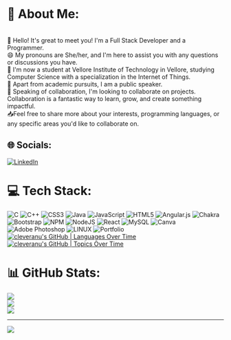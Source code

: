 # 💫 About Me:
<br>👋 Hello! It's great to meet you! I'm a Full Stack Developer and a Programmer. <br>😄 My pronouns are She/her, and I'm here to assist you with any questions or discussions you have.<br>🌱 I'm now a student at Vellore Institute of Technology in Vellore, studying Computer Science with a specialization in the Internet of Things.<br>📘 Apart from academic pursuits, I am a public speaker. <br>👯 Speaking of collaboration, I'm looking to collaborate on projects. Collaboration is a fantastic way to learn, grow, and create something impactful. <br>📥Feel free to share more about your interests, programming languages, or any specific areas you'd like to collaborate on. 


## 🌐 Socials:
[![LinkedIn](https://img.shields.io/badge/LinkedIn-%230077B5.svg?logo=linkedin&logoColor=white)](https://linkedin.com/in/anukanksha-priya-664730220) 

# 💻 Tech Stack:
![C](https://img.shields.io/badge/c-%2300599C.svg?style=for-the-badge&logo=c&logoColor=white) ![C++](https://img.shields.io/badge/c++-%2300599C.svg?style=for-the-badge&logo=c%2B%2B&logoColor=white) ![CSS3](https://img.shields.io/badge/css3-%231572B6.svg?style=for-the-badge&logo=css3&logoColor=white) ![Java](https://img.shields.io/badge/java-%23ED8B00.svg?style=for-the-badge&logo=java&logoColor=white) ![JavaScript](https://img.shields.io/badge/javascript-%23323330.svg?style=for-the-badge&logo=javascript&logoColor=%23F7DF1E) ![HTML5](https://img.shields.io/badge/html5-%23E34F26.svg?style=for-the-badge&logo=html5&logoColor=white) ![Angular.js](https://img.shields.io/badge/angular.js-%23E23237.svg?style=for-the-badge&logo=angularjs&logoColor=white) ![Chakra](https://img.shields.io/badge/chakra-%234ED1C5.svg?style=for-the-badge&logo=chakraui&logoColor=white) ![Bootstrap](https://img.shields.io/badge/bootstrap-%23563D7C.svg?style=for-the-badge&logo=bootstrap&logoColor=white) ![NPM](https://img.shields.io/badge/NPM-%23000000.svg?style=for-the-badge&logo=npm&logoColor=white) ![NodeJS](https://img.shields.io/badge/node.js-6DA55F?style=for-the-badge&logo=node.js&logoColor=white) ![React](https://img.shields.io/badge/react-%2320232a.svg?style=for-the-badge&logo=react&logoColor=%2361DAFB) ![MySQL](https://img.shields.io/badge/mysql-%2300f.svg?style=for-the-badge&logo=mysql&logoColor=white) ![Canva](https://img.shields.io/badge/Canva-%2300C4CC.svg?style=for-the-badge&logo=Canva&logoColor=white) ![Adobe Photoshop](https://img.shields.io/badge/adobephotoshop-%2331A8FF.svg?style=for-the-badge&logo=adobephotoshop&logoColor=white) ![LINUX](https://img.shields.io/badge/Linux-FCC624?style=for-the-badge&logo=linux&logoColor=black) ![Portfolio](https://img.shields.io/badge/Portfolio-%23000000.svg?style=for-the-badge&logo=firefox&logoColor=#FF7139)
[![cleveranu's GitHub | Languages Over Time](https://stats.quine.sh/cleveranu/languages-over-time?theme=dark)](https://quine.sh?utm_source=widgets&utm_campaign=cleveranu)
[![cleveranu's GitHub | Topics Over Time](https://stats.quine.sh/cleveranu/topics-over-time?theme=dark)](https://quine.sh?utm_source=widgets&utm_campaign=cleveranu)
# 📊 GitHub Stats:
![](https://github-readme-stats.vercel.app/api?username=cleveranu&theme=dark&hide_border=false&include_all_commits=true&count_private=false)<br/>
![](https://github-readme-streak-stats.herokuapp.com/?user=cleveranu&theme=dark&hide_border=false)<br/>
![](https://github-readme-stats.vercel.app/api/top-langs/?username=cleveranu&theme=dark&hide_border=false&include_all_commits=true&count_private=false&layout=compact)

---
[![](https://visitcount.itsvg.in/api?id=cleveranu&icon=0&color=0)](https://visitcount.itsvg.in)

<!-- Proudly created with GPRM ( https://gprm.itsvg.in ) -->
